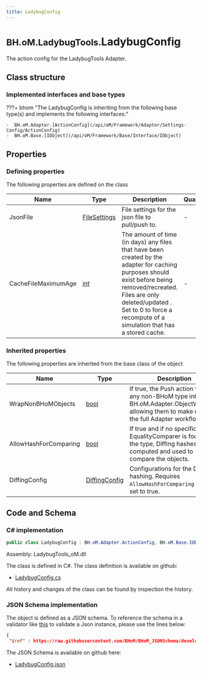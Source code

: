```yaml
---
title: LadybugConfig
---
```


# <small>BH.oM.LadybugTools.</small>**LadybugConfig**

The action config for the LadybugTools Adapter.

## Class structure

### Implemented interfaces and base types

???+ bhom "The LadybugConfig is inheriting from the following base type(s) and implements the following interfaces:"

    -  BH.oM.Adapter.[ActionConfig](/api/oM/Framework/Adapter/Settings-Config/ActionConfig)
    -  BH.oM.Base.[IObject](/api/oM/Framework/Base/Interface/IObject)


## Properties



### Defining properties

The following properties are defined on the class

| Name             | Type             | Description      | Quantity         |
|------------------|------------------|------------------|------------------|
| JsonFile | [FileSettings](/api/oM/Framework/Adapter/FileSettings) | File settings for the json file to pull/push to. | - |
| CacheFileMaximumAge | [int](https://learn.microsoft.com/en-us/dotnet/api/System.Int32?view=netstandard-2.0) | The amount of time (in days) any files that have been created by the adapter for caching purposes should exist before being removed/recreated. <br> Files are only deleted/updated . <br> Set to 0 to force a recompute of a simulation that has a stored cache. | - |


### Inherited properties
The following properties are inherited from the base class of the object

| Name             | Type             | Description      | Quantity         |
|------------------|------------------|------------------|------------------|
| WrapNonBHoMObjects | [bool](https://learn.microsoft.com/en-us/dotnet/api/System.Boolean?view=netstandard-2.0) | If true, the Push action wraps any non-BHoM type into a BH.oM.Adapter.ObjectWrapper, allowing them to make use of the full Adapter workflow. | - |
| AllowHashForComparing | [bool](https://learn.microsoft.com/en-us/dotnet/api/System.Boolean?view=netstandard-2.0) | If true and if no specific EqualityComparer is found for the type, Diffing hashes are computed and used to compare the objects. | - |
| DiffingConfig | [DiffingConfig](/api/oM/Framework/Diffing/DiffingConfig) | Configurations for the Diffing hashing. Requires `AllowHashForComparing` to be set to true. | - |


## Code and Schema

### C# implementation

``` C# title="C#"
public class LadybugConfig : BH.oM.Adapter.ActionConfig, BH.oM.Base.IObject
```

Assembly: LadybugTools_oM.dll

The class is defined in C#. The class definition is available on github:

- [LadybugConfig.cs](https://github.com/BHoM/LadybugTools_Toolkit/blob/develop/LadybugTools_oM/Config\LadybugConfig.cs)

All history and changes of the class can be found by inspection the history.
### JSON Schema implementation

The object is defined as a JSON schema. To reference the schema in a validator like [this](https://www.jsonschemavalidator.net/) to validate a Json instance, please use the lines below:

``` json title="JSON Schema"
{
 "$ref" : https://raw.githubusercontent.com/BHoM/BHoM_JSONSchema/develop/LadybugTools_oM/LadybugConfig.json}
```

The JSON Schema is available on github here:

- [LadybugConfig.json](https://github.com/BHoM/BHoM_JSONSchema/blob/develop/LadybugTools_oM/LadybugConfig.json)
